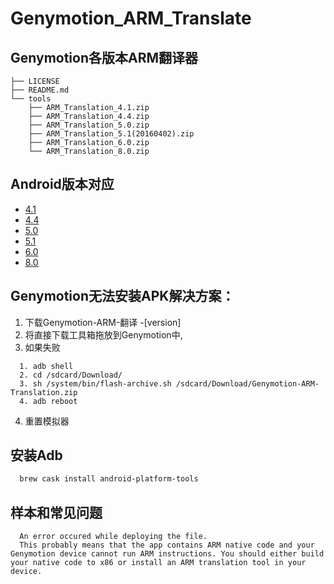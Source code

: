 # Genymotion_ARM_Translate

## Genymotion各版本ARM翻译器

```
├── LICENSE
├── README.md
└── tools
    ├── ARM_Translation_4.1.zip
    ├── ARM_Translation_4.4.zip
    ├── ARM_Translation_5.0.zip
    ├── ARM_Translation_5.1(20160402).zip
    ├── ARM_Translation_6.0.zip
    └── ARM_Translation_8.0.zip
```

## Android版本对应

* [4.1](/tools/ARM_Translation_4.1.zip)
* [4.4](/tools/ARM_Translation_4.4.zip)
* [5.0](/tools/ARM_Translation_5.0.zip)
* [5.1](/tools/ARM_Translation_5.1.zip)
* [6.0](/tools/ARM_Translation_6.0.zip)
* [8.0](/tools/ARM_Translation_8.0.zip)

## Genymotion无法安装APK解决方案：

1. 下载Genymotion-ARM-翻译 -[version]
2. 将直接下载工具箱拖放到Genymotion中,
3. 如果失败
```
  1. adb shell
  2. cd /sdcard/Download/
  3. sh /system/bin/flash-archive.sh /sdcard/Download/Genymotion-ARM-Translation.zip
  4. adb reboot
```
4. 重置模拟器

## 安装Adb

```bash
  brew cask install android-platform-tools
```

## 样本和常见问题
```
  An error occured while deploying the file.
  This probably means that the app contains ARM native code and your Genymotion device cannot run ARM instructions. You should either build your native code to x86 or install an ARM translation tool in your device.
```
